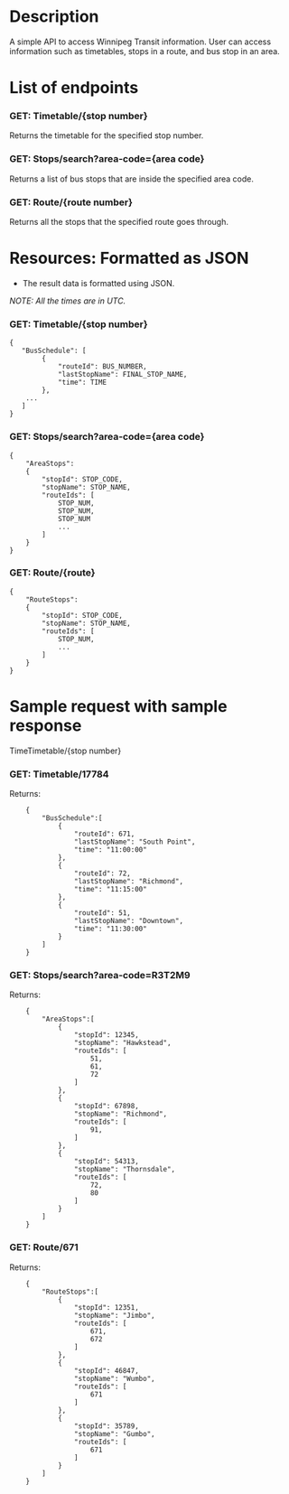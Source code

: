 # Description
A simple API to access Winnipeg Transit information. User can access information such as timetables, stops in a route, and bus stop in an area. 

# List of endpoints
### GET: Timetable/{stop number}
Returns the timetable for the specified stop number. 

### GET: Stops/search?area-code={area code}
Returns a list of bus stops that are inside the specified area code.

### GET: Route/{route number}
Returns all the stops that the specified route goes through.


# Resources: Formatted as JSON

- The result data is formatted using JSON.
 
*NOTE: All the times are in UTC.*

### GET: Timetable/{stop number}
```
{
   "BusSchedule": [ 
        {
            "routeId": BUS_NUMBER, 
            "lastStopName": FINAL_STOP_NAME, 
            "time": TIME
        }, 
    ...
   ]
}
```

### GET: Stops/search?area-code={area code}
```
{
    "AreaStops":
    {
        "stopId": STOP_CODE,
        "stopName": STOP_NAME,
        "routeIds": [
            STOP_NUM, 
            STOP_NUM, 
            STOP_NUM
            ...
        ]
    }
}
```

### GET: Route/{route}

```
{
    "RouteStops":
    {
        "stopId": STOP_CODE,
        "stopName": STOP_NAME,
        "routeIds": [
            STOP_NUM,
            ...
        ]
    }
}
```

# Sample request with sample response
TimeTimetable/{stop number}
### GET: Timetable/17784
Returns:
```
    {
        "BusSchedule":[
            {
                "routeId": 671,
                "lastStopName": "South Point",
                "time": "11:00:00"
            },
            {
                "routeId": 72,
                "lastStopName": "Richmond",
                "time": "11:15:00"
            },
            {
                "routeId": 51,
                "lastStopName": "Downtown",
                "time": "11:30:00"
            }
        ]
    }
```
### GET: Stops/search?area-code=R3T2M9
Returns:
```
    {
        "AreaStops":[
            {
                "stopId": 12345,
                "stopName": "Hawkstead",
                "routeIds": [
                    51,
                    61,
                    72
                ]
            },
            {
                "stopId": 67898,
                "stopName": "Richmond",
                "routeIds": [
                    91,
                ]
            },
            {
                "stopId": 54313,
                "stopName": "Thornsdale",
                "routeIds": [
                    72,
                    80
                ]
            }
        ]
    }
```
### GET: Route/671
Returns:
```
    {
        "RouteStops":[
            {
                "stopId": 12351,
                "stopName": "Jimbo",
                "routeIds": [
                    671,
                    672
                ]
            },
            {
                "stopId": 46847,
                "stopName": "Wumbo",
                "routeIds": [
                    671
                ]
            },
            {
                "stopId": 35789,
                "stopName": "Gumbo",
                "routeIds": [
                    671
                ]
            }
        ]
    }
```
